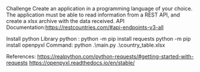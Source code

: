 Challenge
Create an application in a programming language of your choice. The application must be able to read information from a REST API, and create a xlsx archive with the data received.
API Documentation:https://restcountries.com/#api-endpoints-v3-all

Install python
Library python :
  python -m pip install requests
  python -m pip install openpyxl
Command:
  python .\main.py
  .\country_table.xlsx
  
  
  References:
  https://realpython.com/python-requests/#getting-started-with-requests
  https://openpyxl.readthedocs.io/en/stable/
  
  
